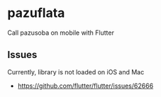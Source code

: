 # pazuflata
Call pazusoba on mobile with Flutter

## Issues
Currently, library is not loaded on iOS and Mac
- https://github.com/flutter/flutter/issues/62666
